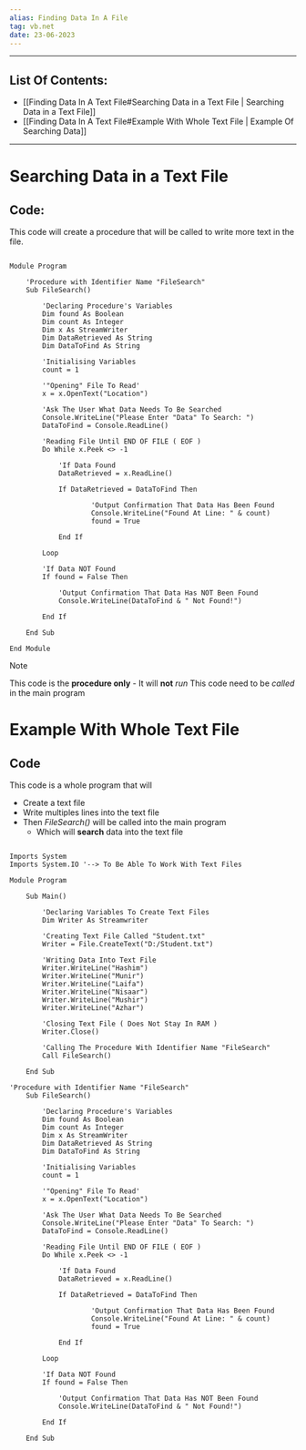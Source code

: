 ```yaml
---
alias: Finding Data In A File
tag: vb.net
date: 23-06-2023
---
```


---

## List Of Contents:

- [[Finding Data In A Text File#Searching Data in a Text File | Searching Data in a Text File]]
- [[Finding Data In A Text File#Example With Whole Text File | Example Of Searching Data]]

---

# Searching Data in a Text File

## Code:

This code will create a procedure that will be called to write more text in the file.

```vbnet

Module Program

	'Procedure with Identifier Name "FileSearch"
	Sub FileSearch()

		'Declaring Procedure's Variables
		Dim found As Boolean
		Dim count As Integer
		Dim x As StreamWriter
		Dim DataRetrieved As String
		Dim DataToFind As String

		'Initialising Variables
		count = 1

		'"Opening" File To Read'
		x = x.OpenText("Location")

		'Ask The User What Data Needs To Be Searched
		Console.WriteLine("Please Enter "Data" To Search: ")
		DataToFind = Console.ReadLine()

		'Reading File Until END OF FILE ( EOF )
		Do While x.Peek <> -1 

			'If Data Found
			DataRetrieved = x.ReadLine()

			If DataRetrieved = DataToFind Then

					'Output Confirmation That Data Has Been Found
					Console.WriteLine("Found At Line: " & count)
					found = True

			End If

		Loop

		'If Data NOT Found
		If found = False Then

			'Output Confirmation That Data Has NOT Been Found
			Console.WriteLine(DataToFind & " Not Found!")

		End If 

	End Sub

End Module

```

>[!note]
>This code is the **procedure only** - It will **not** *run* 
>This code need to be *called* in the main program 

# Example With Whole Text File

## Code

This code is a whole program that will

- Create a text file
- Write multiples lines into the text file
- Then *FileSearch()*  will be called into the main program
	- Which will **search** data into the text file

```vbnet

Imports System
Imports System.IO '--> To Be Able To Work With Text Files

Module Program

	Sub Main()

		'Declaring Variables To Create Text Files
		Dim Writer As Streamwriter

		'Creating Text File Called "Student.txt"
		Writer = File.CreateText("D:/Student.txt")

		'Writing Data Into Text File
		Writer.WriteLine("Hashim")
		Writer.WriteLine("Munir")
		Writer.WriteLine("Laifa")
		Writer.WriteLine("Nisaar")
		Writer.WriteLine("Mushir")
		Writer.WriteLine("Azhar")

		'Closing Text File ( Does Not Stay In RAM )
		Writer.Close()

		'Calling The Procedure With Identifier Name "FileSearch"
		Call FileSearch()

	End Sub

'Procedure with Identifier Name "FileSearch"
	Sub FileSearch()

		'Declaring Procedure's Variables
		Dim found As Boolean
		Dim count As Integer
		Dim x As StreamWriter
		Dim DataRetrieved As String
		Dim DataToFind As String

		'Initialising Variables
		count = 1

		'"Opening" File To Read'
		x = x.OpenText("Location")

		'Ask The User What Data Needs To Be Searched
		Console.WriteLine("Please Enter "Data" To Search: ")
		DataToFind = Console.ReadLine()

		'Reading File Until END OF FILE ( EOF )
		Do While x.Peek <> -1 

			'If Data Found
			DataRetrieved = x.ReadLine()

			If DataRetrieved = DataToFind Then

					'Output Confirmation That Data Has Been Found
					Console.WriteLine("Found At Line: " & count)
					found = True

			End If

		Loop

		'If Data NOT Found
		If found = False Then

			'Output Confirmation That Data Has NOT Been Found
			Console.WriteLine(DataToFind & " Not Found!")

		End If 

	End Sub

	
```